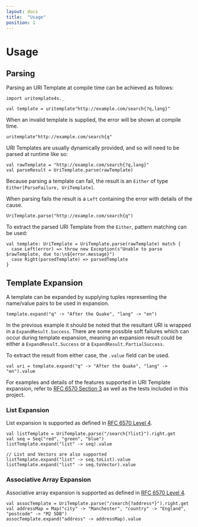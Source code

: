 ```yaml
---
layout: docs
title:  "Usage"
position: 1
---
```


# Usage

## Parsing

Parsing an URI Template at compile time can be achieved as follows:

```tut:silent
import uritemplate4s._

val template = uritemplate"http://example.com/search{?q,lang}"
```

When an invalid template is supplied, the error will be shown at compile time.

```tut:fail
uritemplate"http://example.com/search{q"
```

URI Templates are usually dynamically provided, and so will need to be parsed at runtime like so:

```tut:book
val rawTemplate = "http://example.com/search{?q,lang}"
val parseResult = UriTemplate.parse(rawTemplate)
```

Because parsing a template can fail, the result is an `Either` of type `Either[ParseFailure, UriTemplate]`.

When parsing fails the result is a `Left` containing the error with details of the cause.

```tut:book
UriTemplate.parse("http://example.com/search{q")
```

To extract the parsed URI Template from the `Either`, pattern matching can be used:

```tut:silent
val template: UriTemplate = UriTemplate.parse(rawTemplate) match {
  case Left(error) => throw new Exception(s"Unable to parse $rawTemplate, due to:\n${error.message}")
  case Right(parsedTemplate) => parsedTemplate
}
```

## Template Expansion

A template can be expanded by supplying tuples representing the name/value pairs to be used in expansion.

```tut:book
template.expand("q" -> "After the Quake", "lang" -> "en")
```

In the previous example it should be noted that the resultant URI is wrapped in a `ExpandResult.Success`.
There are some possible soft failures which can occur during template expansion, meaning an expansion
result could be either a `ExpandResult.Success` or a `ExpandResult.PartialSuccess`.

To extract the result from either case, the `.value` field can be used.

```tut:book
val uri = template.expand("q" -> "After the Quake", "lang" -> "en").value
```

For examples and details of the features supported in URI Template expansion, refer to [RFC 6570 Section 3](https://tools.ietf.org/html/rfc6570#section-3)
as well as the tests included in this project.

### List Expansion

List expansion is supported as defined in [RFC 6570 Level 4](https://tools.ietf.org/html/rfc6570#page-8).

```tut:book
val listTemplate = UriTemplate.parse("/search{?list}").right.get
val seq = Seq("red", "green", "blue")
listTemplate.expand("list" -> seq).value
```
```tut:silent
// List and Vectors are also supported
listTemplate.expand("list" -> seq.toList).value
listTemplate.expand("list" -> seq.toVector).value
```

### Associative Array Expansion

Associative array expansion is supported as defined in [RFC 6570 Level 4](https://tools.ietf.org/html/rfc6570#page-8).

```tut:book
val assocTemplate = UriTemplate.parse("/search{?address*}").right.get
val addressMap = Map("city" -> "Manchester", "country" -> "England", "postcode" -> "M2 5DB")
assocTemplate.expand("address" -> addressMap).value
```
